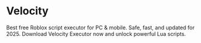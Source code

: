 # Velocity
Best free Roblox script executor for PC &amp; mobile. Safe, fast, and updated for 2025. Download Velocity Executor now and unlock powerful Lua scripts.
